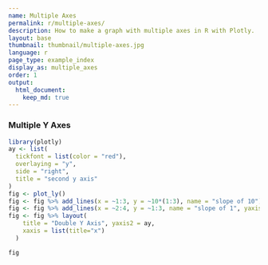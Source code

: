 ```yaml
---
name: Multiple Axes
permalink: r/multiple-axes/
description: How to make a graph with multiple axes in R with Plotly.
layout: base
thumbnail: thumbnail/multiple-axes.jpg
language: r
page_type: example_index
display_as: multiple_axes
order: 1
output:
  html_document:
    keep_md: true
---
```



### Multiple Y Axes


```r
library(plotly)
ay <- list(
  tickfont = list(color = "red"),
  overlaying = "y",
  side = "right",
  title = "second y axis"
)
fig <- plot_ly()
fig <- fig %>% add_lines(x = ~1:3, y = ~10*(1:3), name = "slope of 10")
fig <- fig %>% add_lines(x = ~2:4, y = ~1:3, name = "slope of 1", yaxis = "y2")
fig <- fig %>% layout(
    title = "Double Y Axis", yaxis2 = ay,
    xaxis = list(title="x")
  )

fig
```

<div id="htmlwidget-7eedf7e8cb63e7864fea" style="width:672px;height:480px;" class="plotly html-widget"></div>
<script type="application/json" data-for="htmlwidget-7eedf7e8cb63e7864fea">{"x":{"visdat":{"1cd52d3f0db3":["function () ","plotlyVisDat"]},"cur_data":"1cd52d3f0db3","attrs":{"1cd52d3f0db3":{"alpha_stroke":1,"sizes":[10,100],"spans":[1,20],"x":{},"y":{},"type":"scatter","mode":"lines","name":"slope of 10","inherit":true},"1cd52d3f0db3.1":{"alpha_stroke":1,"sizes":[10,100],"spans":[1,20],"x":{},"y":{},"type":"scatter","mode":"lines","name":"slope of 1","yaxis":"y2","inherit":true}},"layout":{"margin":{"b":40,"l":60,"t":25,"r":10},"title":"Double Y Axis","yaxis2":{"tickfont":{"color":"red"},"overlaying":"y","side":"right","title":"second y axis"},"xaxis":{"domain":[0,1],"automargin":true,"title":"x"},"yaxis":{"domain":[0,1],"automargin":true,"title":"10 * (1:3)"},"hovermode":"closest","showlegend":true},"source":"A","config":{"showSendToCloud":false},"data":[{"x":[1,2,3],"y":[10,20,30],"type":"scatter","mode":"lines","name":"slope of 10","marker":{"color":"rgba(31,119,180,1)","line":{"color":"rgba(31,119,180,1)"}},"error_y":{"color":"rgba(31,119,180,1)"},"error_x":{"color":"rgba(31,119,180,1)"},"line":{"color":"rgba(31,119,180,1)"},"xaxis":"x","yaxis":"y","frame":null},{"x":[2,3,4],"y":[1,2,3],"type":"scatter","mode":"lines","name":"slope of 1","yaxis":"y2","marker":{"color":"rgba(255,127,14,1)","line":{"color":"rgba(255,127,14,1)"}},"error_y":{"color":"rgba(255,127,14,1)"},"error_x":{"color":"rgba(255,127,14,1)"},"line":{"color":"rgba(255,127,14,1)"},"xaxis":"x","frame":null}],"highlight":{"on":"plotly_click","persistent":false,"dynamic":false,"selectize":false,"opacityDim":0.2,"selected":{"opacity":1},"debounce":0},"shinyEvents":["plotly_hover","plotly_click","plotly_selected","plotly_relayout","plotly_brushed","plotly_brushing","plotly_clickannotation","plotly_doubleclick","plotly_deselect","plotly_afterplot","plotly_sunburstclick"],"base_url":"https://plot.ly"},"evals":[],"jsHooks":[]}</script>
